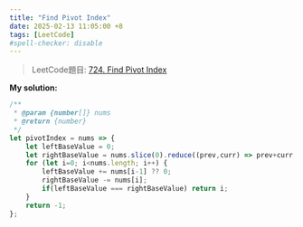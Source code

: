 ```yaml
---
title: "Find Pivot Index"
date: 2025-02-13 11:05:00 +8
tags: [LeetCode]
#spell-checker: disable
---
```


> LeetCode題目: [724. Find Pivot Index](https://leetcode.com/problems/find-pivot-index/description/?envType=study-plan-v2&envId=leetcode-75)

**My solution:**
```js
/**
 * @param {number[]} nums
 * @return {number}
 */
let pivotIndex = nums => {
    let leftBaseValue = 0;
    let rightBaseValue = nums.slice(0).reduce((prev,curr) => prev+curr, 0);
    for (let i=0; i<nums.length; i++) {
        leftBaseValue += nums[i-1] ?? 0;
        rightBaseValue -= nums[i];
        if(leftBaseValue === rightBaseValue) return i;
    }
    return -1;
};
```

